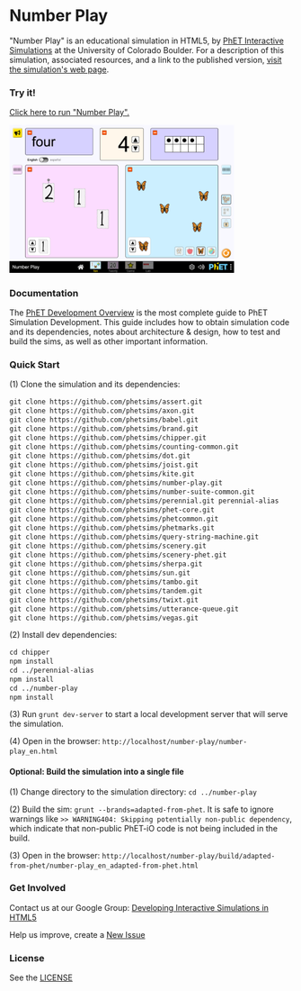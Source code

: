 Number Play
=============
"Number Play" is an educational simulation in HTML5, by <a href="https://phet.colorado.edu/" target="_blank">PhET
Interactive Simulations</a>
at the University of Colorado Boulder. For a description of this simulation, associated resources, and a link to the
published version,
<a href="https://phet.colorado.edu/en/simulation/number-play" target="_blank">visit the simulation's web page</a>.

### Try it!

<a href="https://phet.colorado.edu/sims/html/number-play/latest/number-play_en.html" target="_blank">Click here to
run "Number Play".</a>

<a href="https://phet.colorado.edu/sims/html/number-play/latest/number-play_en.html" target="_blank">
<img src="https://raw.githubusercontent.com/phetsims/number-play/main/assets/number-play-screenshot.png" alt="Screenshot" style="width: 400px;"/>
</a>

### Documentation

The <a href="https://github.com/phetsims/phet-info/blob/main/doc/phet-development-overview.md" target="_blank">PhET
Development Overview</a> is the most complete guide to PhET Simulation Development. This guide includes how to obtain
simulation code and its dependencies, notes about architecture & design, how to test and build the sims, as well as
other important information.

### Quick Start

(1) Clone the simulation and its dependencies:

```
git clone https://github.com/phetsims/assert.git
git clone https://github.com/phetsims/axon.git
git clone https://github.com/phetsims/babel.git
git clone https://github.com/phetsims/brand.git
git clone https://github.com/phetsims/chipper.git
git clone https://github.com/phetsims/counting-common.git
git clone https://github.com/phetsims/dot.git
git clone https://github.com/phetsims/joist.git
git clone https://github.com/phetsims/kite.git
git clone https://github.com/phetsims/number-play.git
git clone https://github.com/phetsims/number-suite-common.git
git clone https://github.com/phetsims/perennial.git perennial-alias
git clone https://github.com/phetsims/phet-core.git
git clone https://github.com/phetsims/phetcommon.git
git clone https://github.com/phetsims/phetmarks.git
git clone https://github.com/phetsims/query-string-machine.git
git clone https://github.com/phetsims/scenery.git
git clone https://github.com/phetsims/scenery-phet.git
git clone https://github.com/phetsims/sherpa.git
git clone https://github.com/phetsims/sun.git
git clone https://github.com/phetsims/tambo.git
git clone https://github.com/phetsims/tandem.git
git clone https://github.com/phetsims/twixt.git
git clone https://github.com/phetsims/utterance-queue.git
git clone https://github.com/phetsims/vegas.git
```

(2) Install dev dependencies:

```
cd chipper
npm install
cd ../perennial-alias
npm install
cd ../number-play
npm install
```

(3) Run `grunt dev-server` to start a local development server that will serve the simulation.

(4) Open in the browser: `http://localhost/number-play/number-play_en.html`

#### Optional: Build the simulation into a single file

(1) Change directory to the simulation directory: `cd ../number-play`

(2) Build the sim: `grunt --brands=adapted-from-phet`. It is safe to ignore warnings
like `>> WARNING404: Skipping potentially non-public dependency`, which indicate that non-public PhET-iO code is not
being included in the build.

(3) Open in the
browser: `http://localhost/number-play/build/adapted-from-phet/number-play_en_adapted-from-phet.html`

### Get Involved

Contact us at our Google
Group: <a href="http://groups.google.com/forum/#!forum/developing-interactive-simulations-in-html5" target="_blank">
Developing Interactive Simulations in HTML5</a>

Help us improve, create a <a href="http://github.com/phetsims/number-play/issues/new" target="_blank">New Issue</a>

### License

See the <a href="https://github.com/phetsims/number-play/blob/main/LICENSE" target="_blank">LICENSE</a>
